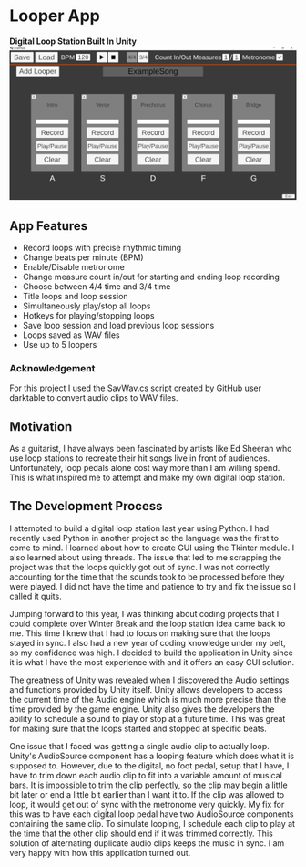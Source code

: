 # Looper App
**Digital Loop Station Built In Unity**
![App Screenshot](ReadMeFiles/AppScreenshot.png)
## App Features
- Record loops with precise rhythmic timing
- Change beats per minute (BPM)
- Enable/Disable metronome
- Change measure count in/out for starting and ending loop recording
- Choose between 4/4 time and 3/4 time
- Title loops and loop session
- Simultaneously play/stop all loops
- Hotkeys for playing/stopping loops
- Save loop session and load previous loop sessions
- Loops saved as WAV files
- Use up to 5 loopers 

### Acknowledgement
For this project I used the SavWav.cs script created by GitHub user darktable to convert audio clips to WAV files.

## Motivation 
As a guitarist, I have always been fascinated by artists like Ed Sheeran who use loop stations to recreate their hit songs live in front of audiences. Unfortunately, loop pedals alone cost way more than I am willing spend. This is what inspired me to attempt and make my own digital loop station.
## The Development Process
I attempted to build a digital loop station last year using Python. I had recently used Python in another project so the language was the first to come to mind. I learned about how to create GUI using the Tkinter module. I also learned about using threads. The issue that led to me scrapping the project was that the loops quickly got out of sync. I was not correctly accounting for the time that the sounds took to be processed before they were played. I did not have the time and patience to try and fix the issue so I called it quits.

Jumping forward to this year, I was thinking about coding projects that I could complete over Winter Break and the loop station idea came back to me. This time I knew that I had to focus on making sure that the loops stayed in sync. I also had a new year of coding knowledge under my belt, so my confidence was high. I decided to build the application in Unity since it is what I have the most experience with and it offers an easy GUI solution. 

The greatness of Unity was revealed when I discovered the Audio settings and functions provided by Unity itself. Unity allows developers to access the current time of the Audio engine which is much more precise than the time provided by the game engine. Unity also gives the developers the ability to schedule a sound to play or stop at a future time. This was great for making sure that the loops started and stopped at specific beats.

One issue that I faced was getting a single audio clip to actually loop. Unity's AudioSource component has a looping feature which does what it is supposed to. However, due to the digital, no foot pedal, setup that I have, I have to trim down each audio clip to fit into a variable amount of musical bars. It is impossible to trim the clip perfectly, so the clip may begin a little bit later or end a little bit earlier than I want it to. If the clip was allowed to loop, it would get out of sync with the metronome very quickly. My fix for this was to have each digital loop pedal have two AudioSource components containing the same clip. To simulate looping, I schedule each clip to play at the time that the other clip should end if it was trimmed correctly. This solution of alternating duplicate audio clips keeps the music in sync. I am very happy with how this application turned out.
